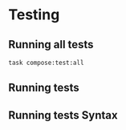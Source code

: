 # Testing

## Running all tests

```bash
task compose:test:all
```

## Running tests

## Running tests Syntax
